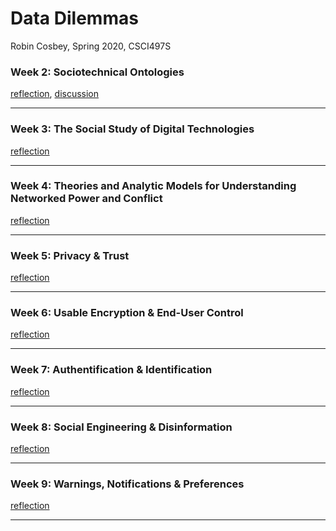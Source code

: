 # Data Dilemmas
Robin Cosbey, Spring 2020, CSCI497S

### Week 2: Sociotechnical Ontologies
[reflection](https://cosbeyr.github.io/Data-Dilemmas/week-two/week-two), 
[discussion](https://cosbeyr.github.io/Data-Dilemmas/week-two/discussion)

---


### Week 3: The Social Study of Digital Technologies
[reflection](https://cosbeyr.github.io/Data-Dilemmas/week-three/week-three)

---


### Week 4: Theories and Analytic Models for Understanding Networked Power and Conflict
[reflection](https://cosbeyr.github.io/Data-Dilemmas/week-four/week-four)

---


### Week 5: Privacy & Trust
[reflection](https://cosbeyr.github.io/Data-Dilemmas/week-five/week-five)

---


### Week 6: Usable Encryption & End-User Control
[reflection](https://cosbeyr.github.io/Data-Dilemmas/week-six/week-six)

---


### Week 7: Authentification & Identification
[reflection](https://cosbeyr.github.io/Data-Dilemmas/week-seven/week-seven)

---


### Week 8: Social Engineering & Disinformation
[reflection](https://cosbeyr.github.io/Data-Dilemmas/week-eight/week-eight)

---


### Week 9: Warnings, Notifications & Preferences
[reflection](https://cosbeyr.github.io/Data-Dilemmas/week-nine/week-nine)

---
